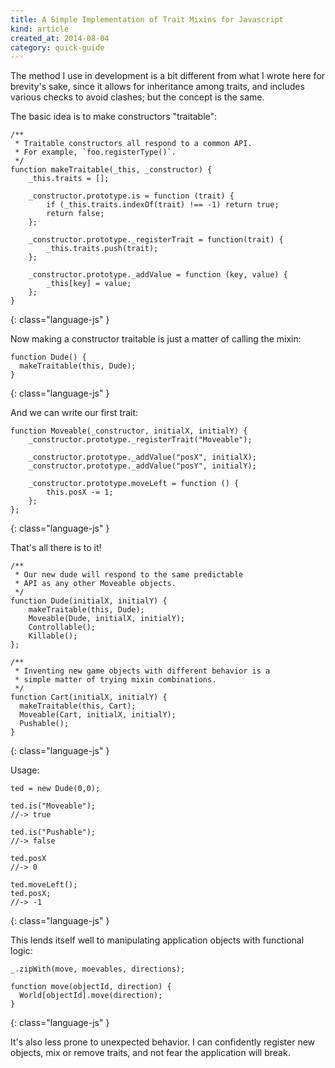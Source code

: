 ```yaml
---
title: A Simple Implementation of Trait Mixins for Javascript
kind: article
created_at: 2014-08-04
category: quick-guide
---
```




The method I use
in development is a bit different from what I wrote here for brevity's sake, 
since it allows for inheritance among traits,
and includes various checks to avoid clashes; but the concept is the same.

The basic idea is to make constructors "traitable":

    /**
     * Traitable constructors all respond to a common API.
     * For example, `foo.registerType()`.
     */
    function makeTraitable(_this, _constructor) {
        _this.traits = [];
        
        _constructor.prototype.is = function (trait) {
            if (_this.traits.indexOf(trait) !== -1) return true;
            return false;
        };
        
        _constructor.prototype._registerTrait = function(trait) {
            _this.traits.push(trait);
        };
        
        _constructor.prototype._addValue = function (key, value) {
            _this[key] = value;
        };
    }
{: class="language-js" }

Now making a constructor traitable is just a matter of calling the mixin:

    function Dude() {
      makeTraitable(this, Dude);
    }
{: class="language-js" }

And we can write our first trait:

    function Moveable(_constructor, initialX, initialY) {
        _constructor.prototype._registerTrait("Moveable");
        
        _constructor.prototype._addValue("posX", initialX);
        _constructor.prototype._addValue("posY", initialY);
        
        _constructor.prototype.moveLeft = function () {
            this.posX -= 1;
        };
    }; 
{: class="language-js" }

That's all there is to it!

    /**
     * Our new dude will respond to the same predictable
     * API as any other Moveable objects.
     */
    function Dude(initialX, initialY) {
        makeTraitable(this, Dude);
        Moveable(Dude, initialX, initialY);
        Controllable();
        Killable();
    };

    /**
     * Inventing new game objects with different behavior is a
     * simple matter of trying mixin combinations.
     */
    function Cart(initialX, initialY) {
      makeTraitable(this, Cart);
      Moveable(Cart, initialX, initialY);
      Pushable();
    }
{: class="language-js" }

Usage:
     
    ted = new Dude(0,0);
     
    ted.is("Moveable");
    //-> true
     
    ted.is("Pushable");
    //-> false

    ted.posX
    //-> 0
     
    ted.moveLeft();
    ted.posX;
    //-> -1
{: class="language-js" }

This lends itself well to manipulating application objects with functional logic:

    _.zipWith(move, moevables, directions);

    function move(objectId, direction) {
      World[objectId].move(direction);
    }
{: class="language-js" }

It's also less prone to unexpected behavior.
I can confidently register new objects, mix or remove traits, and not fear the
application will break.
